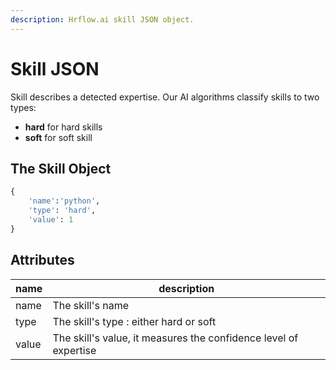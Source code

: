```yaml
---
description: Hrflow.ai skill JSON object.
---
```


# Skill JSON

Skill describes a detected expertise. Our AI algorithms classify skills to two types:

* **hard** for hard skills
* **soft** for soft skill

## The Skill Object

```python
{
    'name':'python',
    'type': 'hard',
    'value': 1
}
```

## Attributes

| name  | description                                                      |
| ----- | ---------------------------------------------------------------- |
| name  | The skill's name                                                 |
| type  | The skill's type : either hard or soft                           |
| value | The skill's value, it measures the confidence level of expertise |
